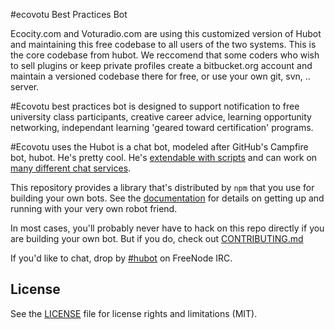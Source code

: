 #ecovotu Best Practices Bot

Ecocity.com and Voturadio.com are using this customized version of Hubot and maintaining this free
codebase to all users of the two systems. This is the core codebase from hubot. We reccomend that
some coders who wish to sell plugins or keep private profiles create a bitbucket.org account and maintain
a versioned codebase there for free, or use your own git, svn, .. server.

\#Ecovotu best practices bot is designed to support notification to free university class participants, creative career advice, learning opportunity networking, independant learning 'geared toward certification' programs.

\#Ecovotu uses the Hubot is a chat bot, modeled after GitHub's Campfire bot, hubot. He's pretty
cool. He's [extendable with scripts](http://hubot.github.com/docs/#scripts) and can work on [many
different chat services](https://hubot.github.com/docs/adapters/).

This repository provides a library that's distributed by `npm` that you
use for building your own bots.  See the [documentation](http://hubot.github.com/docs)
for details on getting up and running with your very own robot friend.

In most cases, you'll probably never have to hack on this repo directly if you
are building your own bot. But if you do, check out [CONTRIBUTING.md](CONTRIBUTING.md)

If you'd like to chat, drop by [#hubot](http://webchat.freenode.net/?channels=#hubot) on FreeNode IRC.

## License

See the [LICENSE](LICENSE.md) file for license rights and limitations (MIT).
